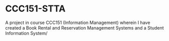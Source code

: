 # CCC151-STTA
A project in course CCC151 (Information Management) wherein I have created a Book Rental and Reservation Management Systems and a Student Information System/
